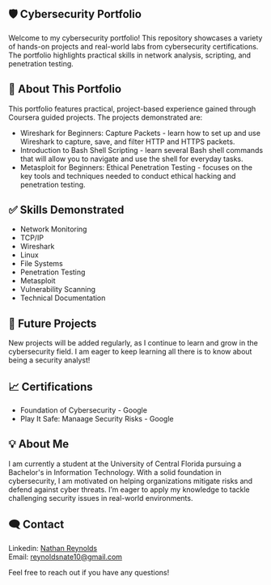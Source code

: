 ## 🛡️ Cybersecurity Portfolio
Welcome to my cybersecurity portfolio! This repository showcases a variety of hands-on projects and real-world labs from cybersecurity certifications. The portfolio highlights practical skills in network analysis, scripting, and penetration testing.

## 📂 About This Portfolio
This portfolio features practical, project-based experience gained through Coursera guided projects. The projects demonstrated are:
* Wireshark for Beginners: Capture Packets - learn how to set up and use Wireshark to capture, save, and filter HTTP and HTTPS packets.
* Introduction to Bash Shell Scripting - learn several Bash shell commands that will allow you to navigate and use the shell for everyday tasks.
* Metasploit for Beginners: Ethical Penetration Testing - focuses on the key tools and techniques needed to conduct ethical hacking and penetration testing.

## ✅ Skills Demonstrated
* Network Monitoring
* TCP/IP
* Wireshark
* Linux
* File Systems
* Penetration Testing
* Metasploit
* Vulnerability Scanning
* Technical Documentation

## 📌 Future Projects
New projects will be added regularly, as I continue to learn and grow in the cybersecurity field. I am eager to keep learning all there is to know about being a security analyst!

## 📈 Certifications
* Foundation of Cybersecurity - Google
* Play It Safe: Manaage Security Risks - Google

## 💡 About Me
I am currently a student at the University of Central Florida pursuing a Bachelor's in Information Technology. With a solid foundation in cybersecurity, I am motivated on helping organizations mitigate risks and defend against cyber threats. I’m eager to apply my knowledge to tackle challenging security issues in real-world environments.

## 🗨️ Contact
Linkedin: [Nathan Reynolds](https://www.linkedin.com/in/nathan-reynolds09/) <br>
Email: reynoldsnate10@gmail.com <br>

Feel free to reach out if you have any questions!
